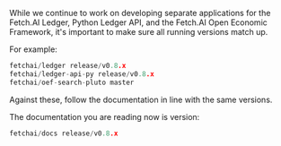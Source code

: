 While we continue to work on developing separate applications for the Fetch.AI Ledger, Python Ledger API, and the Fetch.AI Open Economic Framework, it's important to make sure all running versions match up.

For example:

``` c++
fetchai/ledger release/v0.8.x
fetchai/ledger-api-py release/v0.8.x
fetchai/oef-search-pluto master
```

Against these, follow the documentation in line with the same versions.

The documentation you are reading now is version:

``` c++
fetchai/docs release/v0.8.x
```

<br/>